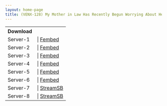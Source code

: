 ```yaml
---
layout: home-page
title: (VENX-128) My Mother in Law Has Recently Begun Worrying About Her Curvy Mature Body But She Got My Cock Hard As Fuck. Hinata Hibino.
---
```


<table><tbody>
<tr>
<th>Download</th>
</tr>
<tr>
<td>Server-1</td>
<td>| <a href="https://mycloudzz.com/f/mn-wlt50rj617ky" target="_blank">Fembed</a></td>
</tr>
<tr>
<td>Server-2</td>
<td>| <a href="https://mycloudzz.com/f/lxgwlun-177wm4r" target="_blank">Fembed</a></td>
</tr>
<tr>
<td>Server-3</td>
<td>| <a href="https://mycloudzz.com/f/7jde0cgw2eeqrqr" target="_blank">Fembed</a></td>
</tr>
<tr>
<td>Server-4</td>
<td>| <a href="https://av-th.info/f/7jpepagw2l0z-me" target="_blank">Fembed</a></td>
</tr>
<tr>
<td>Server-5</td>
<td>| <a href="https://watchjavnow.xyz/f/0qzleclpy7eqxx1" target="_blank">Fembed</a></td>
</tr>
<tr>
<td>Server-6</td>
<td>| <a href="https://javpoll.com/f/nnppks2gemmxer4" target="_blank">Fembed</a></td>
</tr>
<tr>
<td>Server-7</td>
<td>| <a href="https://streamsb.net/jh84c0pxstl4.html" target="_blank">StreamSB</a></td>
</tr>
<tr>
<td>Server-8</td>
<td>| <a href="https://javside.com/lrqh83d0kfee.html" target="_blank">StreamSB</a></td>
</tr>
</tbody></table>
